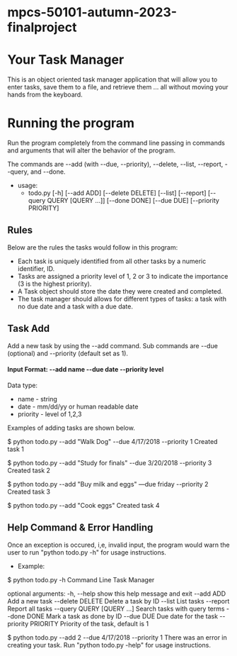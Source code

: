 # mpcs-50101-autumn-2023-finalproject

# Your Task Manager

This is an object oriented task manager application that will allow you to enter tasks, save them to a file, and retrieve them ... all without moving your hands from the keyboard.

# Running the program
Run the program completely from the command line passing in commands and arguments that will alter the behavior of the program.

The commands are --add (with --due, --priority), --delete, --list, --report, --query, and --done.  

- usage: 
    - todo.py [-h] [--add ADD] [--delete DELETE] [--list] [--report] [--query QUERY [QUERY ...]] [--done DONE] [--due DUE] [--priority PRIORITY]

## Rules
Below are the rules the tasks would follow in this program:

- Each task is uniquely identified from all other tasks by a numeric identifier, ID.
- Tasks are assigned a priority level of 1, 2 or 3 to indicate the importance (3 is the highest priority).
- A Task object should store the date they were created and completed.
- The task manager should allows for different types of tasks: a task with no due date and a task with a due date.



## Task Add
Add a new task by using the --add command. Sub commands are --due (optional) and --priority (default set as 1). 
#### Input Format: --add name --due date --priority level
Data type:
- name - string
- date - mm/dd/yy or human readable date
- priority - level of 1,2,3

Examples of adding tasks are shown below.

$ python todo.py --add "Walk Dog" --due 4/17/2018 --priority 1
Created task 1

$ python todo.py --add "Study for finals" --due 3/20/2018 --priority 3
Created task 2

$ python todo.py --add "Buy milk and eggs" —due friday --priority 2
Created task 3

$ python todo.py --add "Cook eggs"
Created task 4


## Help Command & Error Handling
Once an exception is occured, i,e, invalid input, the program would warn the user to run "python todo.py -h" for usage instructions. 
- Example: 

$ python todo.py -h
Command Line Task Manager

optional arguments:
  -h, --help            show this help message and exit
  --add ADD             Add a new task
  --delete DELETE       Delete a task by ID
  --list                List tasks
  --report              Report all tasks
  --query QUERY [QUERY ...]
                        Search tasks with query terms
  --done DONE           Mark a task as done by ID
  --due DUE             Due date for the task
  --priority PRIORITY   Priority of the task, default is 1
  

$ python todo.py --add 2 --due 4/17/2018 --priority 1
There was an error in creating your task. Run "python todo.py -help" for usage instructions.